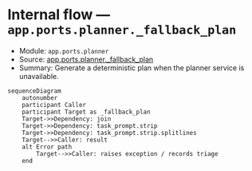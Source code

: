 # Internal flow — `app.ports.planner._fallback_plan`

- Module: `app.ports.planner`
- Source: [app.ports.planner._fallback_plan](../Src/backend/app/ports/planner.py#L93)
- Summary: Generate a deterministic plan when the planner service is unavailable.

```mermaid
sequenceDiagram
    autonumber
    participant Caller
    participant Target as _fallback_plan
    Target->>Dependency: join
    Target->>Dependency: task_prompt.strip
    Target->>Dependency: task_prompt.strip.splitlines
    Target-->>Caller: result
    alt Error path
        Target-->>Caller: raises exception / records triage
    end
```
